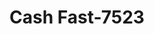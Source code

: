 ---
f_zip-code: 49738
f_state-code: MI
title: Cash Fast-7523
f_phone: 989-348-9100
f_city-only: Grayling
f_address: 2316 South I-75 Business Loop Grayling
f_location-unique-id: '7523'
slug: cash-fast-7523
updated-on: '2024-05-30T13:46:58.046Z'
created-on: '2024-05-30T13:36:59.803Z'
published-on: '2024-05-30T13:54:32.469Z'
f_city-state: cms/city/grayling-mi.md
f_company: cms/company/cash-fast.md
f_state: cms/state/michigan.md
layout: '[payday-loan].html'
tags: payday-loan
---